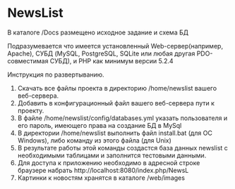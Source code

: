 # NewsList
В каталоге /Docs размещено исходное задание и схема БД

Подразумевается что имеется установленный Web-сервер(например, Apache), СУБД (MySQL, PostgreSQL, SQLite или любая другая PDO-совместимая СУБД), и PHP как минимум версии 5.2.4

Инструкция по развертыванию.
1. Скачать все файлы проекта в директорию /home/newslist вашего веб-сервера.
2. Добавить в конфигурационный файл вашего веб-сервера пути к проекту. 
3. В файле /home/newslist/config/databases.yml указать пользователя и его пароль, имеющего права на создание БД в MySql
4. В директории /home/newslist выполнить файл install.bat (для ОС Windows), либо команду из этого файла (для Unix)
5. В результате работы этой команды создастся база данных newslist с необходимыми таблицами и заполнится тестовыми данными.
6. Для доступа к приложению необходимо в адресной строке браузере набрать http://localhost:8080/index.php/NewsL 
7. Картинки к новостям хранятся в каталоге /web/images
